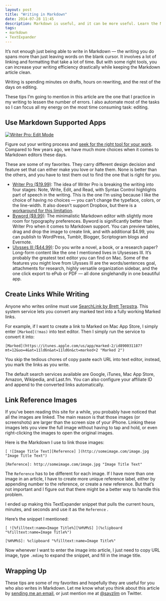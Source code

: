 ```yaml
---
layout: post
title: "Writing in Markdown"
date: 2014-07-28 11:45
description: Markdown is useful, and it can be more useful. Learn the Markdown tools and services that can improve your writing efficiency drastically in this article.
tags:
- markdown
- TextExpander
---
```


It’s not enough just being able to write in Markdown — the writing you do spans more than just leaving words on the blank cursor. It involves a lot of linking and formatting that take a lot of time. But with some right tools, you can increase your writing efficiency drastically while keeping the Markdown article clean.

<!-- more -->

Writing is spending minutes on drafts, hours on rewriting, and the rest of the days on editing.

These tips I’m going to mention in this article are the one that I practice in my writing to lessen the number of errors. I also automate most of the tasks so I can focus all my energy on the most time consuming task: editing.

## Use Markdown Supported Apps

[ ![Writer Pro: Edit Mode][215432] ](http://images.sayzlim.net/2014/07/markdown_writing.jpg "Writer Pro: Edit Mode")

[215432]: http://images.sayzlim.net/2014/07/markdown_writing.jpg "Writer Pro: Edit Mode"

Figure out your writing process and [seek for the right tool for your work](http://sayzlim.net/find-your-right-tool "Find Your Right Tool - Sayz Lim"). Compared to few years ago, we have much more choices when it comes to Markdown editors these days.

These are some of my favorites. They carry different design decision and feature set that can either make you love or hate them. None is better than the others, and you have to test them out to find the one that is right for you.

- [Writer Pro ($19.99)](https://itunes.apple.com/us/app/writer-pro-note-write-edit/id775737590?mt=12&at=11ld6n&ct=writer+pro+for+mac "Writer Pro: Note, Write, Edit, Read"): The idea of Writer Pro is breaking the writing into four stages: Note, Write, Edit, and Read, with Syntax Control highlights part of speech in the writing. This is the one I’m using because I like the choice of having no choices — you can’t change the typeface, colors, or the line-width. It also doesn’t support Dropbox, but there is a [workaround for this limitation](http://sayzlim.net/sync-writer-pro-icloud-dropbox "Sync Writer Pro Between iCloud and Dropbox - Sayz Lim").
- [Byword ($9.99)](https://itunes.apple.com/us/app/byword/id420212497?mt=12&uo&at=11ld6n&ct=byword "Byword"): The minimalistic Markdown editor with slightly more room for typography preferences. Byword is significantly better than Writer Pro when it comes to Markdown support. You can preview tables, drag and drop the image to create link, and with additional $4.99, you can publish to WordPress, Tumblr, Blogger, Scriptogram blogs and Evernote.
- [Ulysses III ($44.99)](https://itunes.apple.com/us/app/ulysses-iii/id623795237?mt=12&at=11ld6n&ct=ulysses+iii "Ulysses III"): Do you write a novel, a book, or a research paper? Long-form content like the one I mentioned lives in Ulysesses III. It’s probably the greatest text editor you can find on Mac.  Some of the features you might love from Ulysses III are the words/sentences goal, attachments for research, highly versatile organization sidebar, and the one click export to ePub or PDF — all done singlehandly in one beautiful app.

## Create Links While Writing

Anyone who writes online must use [SearchLink by Brett Terpstra](http://brettterpstra.com/projects/searchlink/ "SearchLink - BrettTerpstra.com"). This system service lets you convert any marked text into a fully working Marked links. 

For example, if I want to create a link to Marked on Mac App Store, I simply enter `[Marked](!mas)` into text editor. Then I simply run the service to convert it into:

	[Marked](https://itunes.apple.com/us/app/marked-2/id890031187?mt=12&uo=4&at=11ld6n&at=11ld6n&ct=marked+2 "Marked 2")

You skip the tedious chores of copy paste each URL into text editor, instead, you mark the links as you write.

The default search services available are Google, iTunes, Mac App Store, Amazon, Wikipedia, and Last.fm. You can also configure your affiliate ID and append to the converted links automatically.

## Link Reference Images

If you’ve been reading this site for a while, you probably have noticed that all the images are linked. The main reason is that those images (or screenshots) are larger than the screen size of your iPhone. Linking these images lets you view the full image without having to tap and hold, or even right-clicking the images to open the original images.

Here is the Markdown I use to link those images:

	[ ![Image Title Text][Reference] ](http://someimage.com/image.jpg "Image Title Text")

	[Reference]: http://someimage.com/image.jpg "Image Title Text"

The `Reference` has to be different for each image. If I have more than one image in an article, I have to create more unique reference label, either by appending number to the reference, or  create a new reference. But that’s not important and I figure out that there might be a better way to handle this problem.

I ended up making this TextExpander snippet that pulls the current hours, minutes, and seconds and use it as the `Reference` .

Here’s the snippet I mentioned:

	[ ![%filltext:name=Image Title%][%H%M%S] ](%clipboard "%filltext:name=Image Title%")

	[%H%M%S]: %clipboard "%filltext:name=Image Title%"


Now whenever I want to enter the image into article, I just need to copy URL image, type `.mdimg` to expand the snippet, and fill in the image title.

## Wrapping Up
These tips are some of my favorites and hopefully they are useful for you who also writes in Markdown. Let me know what you think about this article by [sending me an email](http://sayzlim.net/contact "Contact - Sayz Lim"), or just mention me at [@sayzlim](https://twitter.com/sayzlim "Sayz Lim (sayzlim) on Twitter") on Twitter.
